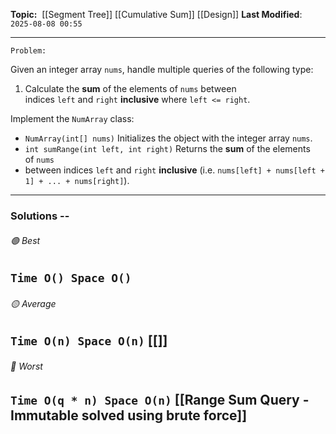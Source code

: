 **Topic:**  [[Segment Tree]] [[Cumulative Sum]] [[Design]]
**Last Modified**:  `2025-08-08 00:55`

---
`Problem:`

Given an integer array `nums`, handle multiple queries of the following type:
1. Calculate the **sum** of the elements of `nums` between indices `left` and `right` **inclusive** where `left <= right`.

Implement the `NumArray` class:
- `NumArray(int[] nums)` Initializes the object with the integer array `nums`.
- `int sumRange(int left, int right)` Returns the **sum** of the elements of `nums` 
- between indices `left` and `right` **inclusive** (i.e. `nums[left] + nums[left + 1] + ... + nums[right]`).
---
### Solutions -- 

###### 🟢 Best
 `Time O() Space O()` 
----------------------------------------------------------------------------------------------
###### 🟡 Average
 `Time O(n) Space O(n)` [[]] 
----------------------------------------------------------------------------------------------
###### 🔴 Worst
 `Time O(q * n) Space O(n)` [[Range Sum Query - Immutable solved using brute force]]
----------------------------------------------------------------------------------------------

